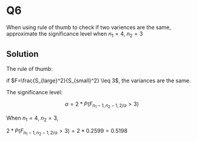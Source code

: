 # Q6
When using rule of thumb to check if two variences are the same, approximate the significance level when $n_1 =4$, $n_2 = 3$

## Solution
The rule of thumb:

if $F=\frac{S_{large}^2}{S_{small}^2} \leq 3$, the variances are the same.

The significance level:

$$
\alpha = 2*P(F_{n_1-1,n_2-1,2/\alpha}>3)
$$

When $n_1 =4$, $n_2 = 3$, 

$2*P(F_{n_1-1,n_2-1,2/\alpha}>3) = 2 * 0.2599 =0.5198$
